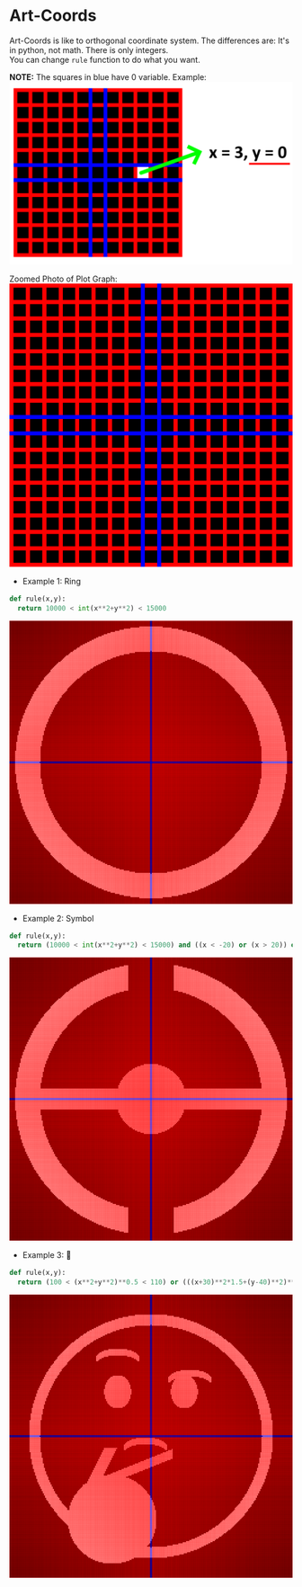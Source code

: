 # Art-Coords
Art-Coords is like to orthogonal coordinate system. The differences are: It's in python, not math. There is only integers.  
You can change `rule` function to do what you want.  
  
**NOTE:** The squares in blue have 0 variable. Example:  
![ExampleAboutBlue](/whatisblue.png)


Zoomed Photo of Plot Graph:  
![Zoomed](/graphzoomed.png)
  
* Example 1: Ring  
```python
def rule(x,y):
  return 10000 < int(x**2+y**2) < 15000
```
![Ring](/graphring.png)
  
* Example 2: Symbol  
```python
def rule(x,y):
  return (10000 < int(x**2+y**2) < 15000) and ((x < -20) or (x > 20)) or (int(x**2+y**2) < 1000) or ((-10 < y < 10) and (-112 < x < 112))
```
![Symbol](/graphsymbol.png)
  
* Example 3: :thinking:  
```python
def rule(x,y):
  return (100 < (x**2+y**2)**0.5 < 110) or (((x+30)**2*1.5+(y-40)**2)**0.5 < 15) or (((x-30)**2*1.5+(y-40)**2)**0.5 < 15) or (((x+35)**2+(y+75)**2)**0.5 < 40) or ((-12 < x-y*0.5+25 < 0) and (-65 < y < -10)) or ((-22 < x-y*2.5-70 < 0) and (-45 < y < 0) and (x < 20)) or ((((x+5)**2+(y+10)**2*5)**0.5 < 20) and (not (((x+5)**2+(y+16)**2*5)**0.5 < 20))) or ((((x+30)**2+(y-70)**2*5)**0.5 < 20) and (not (((x+30)**2+(y-64)**2*5)**0.5 < 20))) or ((((x-35)**2+(y-51)**2*5)**0.5 < 20) and (not (((x-35)**2+(y-45)**2*5)**0.5 < 20)))
```
![Thinking](/graphthinking.png)
